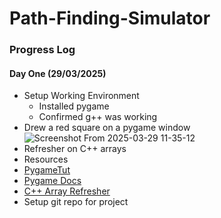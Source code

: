 # Path-Finding-Simulator

### Progress Log
#### Day One (29/03/2025)
- Setup Working Environment
  - Installed pygame
  - Confirmed g++ was working 
- Drew a red square on a pygame window ![Screenshot From 2025-03-29 11-35-12](https://github.com/user-attachments/assets/345d3c73-e53b-40e1-b179-3c7b78743a48)
- Refresher on C++ arrays
- Resources
- [PygameTut](https://www.youtube.com/watch?v=FfWpgLFMI7w&t=1962s)
- [Pygame Docs](https://www.pygame.org/docs/ref/draw.html#pygame.draw.rect)
- [C++ Array Refresher](https://youtu.be/Vh4krbTnTAA?si=IZ6TX1RZA5S7lh_W)
- Setup git repo for project

